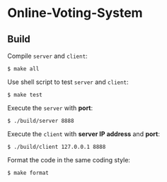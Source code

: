 # Online-Voting-System

## Build

Compile `server` and `client`:

```
$ make all
```

Use shell script to test `server` and `client`:
```
$ make test
```

Execute the `server` with **port**:
```
$ ./build/server 8888
```

Execute the `client` with **server IP address** and **port**:
```
$ ./build/client 127.0.0.1 8888
```

Format the code in the same coding style:
```
$ make format
```
